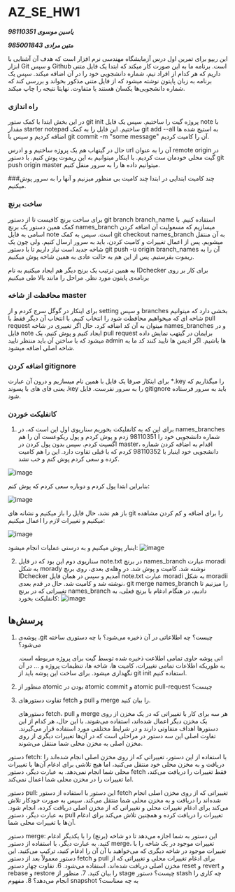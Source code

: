 # AZ_SE_HW1
***یاسین موسوی 98110351***

***متین مرادی 985001843***

این ریپو برای تمرین اول درس آزمایشگاه مهندسی نرم افزار است که هدف آن آشنایی با ابزار Git و سپس Github است. برنامه ما به این صورت کار میکند که ابتدا یک فایل متنی داریم که هر کدام از افراد تیم، شماره دانشجویی خود را در آن اضافه میکند. سپس یک برنامه به زبان پایتون نوشته میشود که از فایل متنی مذکور بخواند و بررسی کند که شماره دانشجویی‌ها یکسان هستند یا متفاوت. نهایتا نتیجه را چاپ میکند. 

### راه اندازی
 در این بخش ابتدا با کمک ستور  git init  پروژه گیت را ساختیم. سپس یک فایل note  با مقدار  starter notepad  ساختیم. این فایل را به کمک  git add --all  به استیج شده ها اضافه کردیم و سپس با  git commit -m "some message" آن را کامیت کردیم.

حال در گیتهاب هم یک پروژه ساختیم و و ادرس  url آن را به عنوان remote origin  در گیت محلی خودمان ست کردیم. با اینکار میتوانیم به این ریموت پوش کنیم. با دستور  git push origin master میتوانیم داده ها را به سرور منقل کنیم.

###چند کامیت ابتدایی
در ابتدا چند کامیت بی منظور میزنیم و آنها را به سرور پوش میکنیم. 
### ساخت برنچ
برای ساخت برنچ کافیست تا از دستور  git branch branch_name استفاده کنیم. با کمک همین دستور یک برنچ  names_branch میسازیم که مسعولیت آن اضافه کردن اسامی به فایل note است. سپس به کمک  git checkout names_branch به آن منتقل میشویم.
پس از اعمال تغییرات و کامیت کردن، باید به سرور ارسال کنیم. ولی چون یک شاخه جدید است نیاز داریم تا با دستور  git push -u origin branch_names آن را به ریموت بفرستیم. پس از این هم به حالت عادی به همین شاخه پوش میکنیم. 

به همین ترتیب یک برنج دیگر هم ایجاد میکنیم به نام IDchecker برای کار بر روی برنامه‌ی پایتون مورد نظر. مراحل را مانند بالا طی میکنیم

### محافظت از شاخه master

برای اینکار در گوگل سرچ کردم و از setting  و سپس  branches بخشی دارد که میتوانیم شاخه ای که میخواهیم محافظت شود را انتخاب کنیم. با انتخاب آن دیگر فقط با  pull request میتوان به آن کد اضافه کرد. حال اگر تغییری در شاخه names_branches و در فایل  note  ایجاد کنیم و پوش کنیم، یک pull request برایمان در گیتهب نمایش داده میشود که با ساختن آن باید منتظر تایید  admin ها باشیم. اگر ادیمن ها تایید کنند کد ما به شاخه اصلی اضافه میشود.

### اضافه کردن gitignore
برای اینکار صرفا یک فایل با همین نام میسازیم و درون آن عبارت *.key را میگذاریم که یعنی فای های با پسوند .key را به سرور نفرست. فایل gitignore باید به سرور فرستاده شود.

### کانفلیکت خوردن 
1. برای این که به کانفلیکت بخوریم سناریوی اول این است که، در names_branches شماره دانشجویی خود را 98110351 زدم و پوش کردم و پول ریکوعست آن را هم اگسپت کردم. سپس بدون پول کردن در  master، اقدام به اضافه کردن شماره دانشجویی خود اینبار با  98110352 کردم که با قبلی تفاوت دارد. این را هم کامیت کرده و سعی کردم پوش کنم و خب نشد. 

![image](https://github.com/yasin459/AZ_SE_HW1/assets/60640286/d1a402a4-7cb4-4ed4-9a5f-84deffca75a5)

بنابراین ابتدا پول کردم و دوباره سعی کردم که پوش کنم:

![image](https://github.com/yasin459/AZ_SE_HW1/assets/60640286/a23a5b06-08c8-453b-ba37-3ad61e65ac64)

باز هم نشد، حال فایل را باز میکنیم و نشانه های git  را برای اضافه و کم کردن مشاهده میکنیم و تغییرات لازم را اعمال میکنیم:

![image](https://github.com/yasin459/AZ_SE_HW1/assets/60640286/994b5b6a-3093-49c1-b8d9-32fc91991010)

اینبار پوش میکنیم و به درستی عملیات انجام میشود:
![image](https://github.com/yasin459/AZ_SE_HW1/assets/60640286/1d99d9d1-27f2-4f86-85e6-dad7d906fcfa)


2. سناریوی دوم این بود که در فایل note.txt در برنچ names_branch عبارت moradi به شکل morady نوشته شد. کامیت و پوش شد. در وهله‌ی بعدی، روی برنچ IDchecker آمدیم و سپس در همان فایل note.txt عبارت moradi به شکل moradii نوشته شد و کامیت شد. حال در قدم بعدی، git merge names_branch را میزنیم تا تغییراتی که در برنچ names_branch دادیم، در هنگام ادغام با برنچ فعلی، به کانفلیکت بخورد:
![image](https://github.com/yasin459/AZ_SE_HW1/assets/62210384/0d4fd9b8-9276-4c49-aeb3-70090dd67af5)



## پرسش‌ها

1. پوشه‌ی .git چیست؟ چه اطلاعاتی در آن ذخیره می‌شود؟ با چه دستوری ساخته می‌شود؟
   
    انی پوشه حاوی تمامی اطلاعت ذخیره شده توسط گیت برای پروژه مربوطه است. به طوریکه اطلاعات تمامی تغییرات، کامیت ها، شاخه ها، تنظیمات پروژه و ... در آن نگهداری میشود. برای ساخت این پوشه باید از  git init  استفاده کنیم.
3. منظور از atomic بودن در atomic commit و atomic pull-request چیست؟
4. تفاوت دستورهای fetch و pull و merge را بیان کنید.
   
   دستورهای fetch، pull و merge هر سه برای کار با تغییراتی که در یک مخزن از روی یک مخزن دیگر اعمال شده‌اند، استفاده می‌شوند. با این حال، هر کدام از این دستورها اهداف متفاوتی دارند و در شرایط مختلفی مورد استفاده قرار می‌گیرند. تفاوت اصلی این سه دستور در مراحلی است که در آن‌ها تغییرات دیگری از روی مخزن اصلی به مخزن محلی شما منتقل می‌شوند.

دستور fetch: با استفاده از این دستور، تغییراتی که از روی مخزن اصلی انجام شده‌اند را دریافت و به مخزن محلی خود منتقل می‌کنید، اما هیچ تلاشی برای ادغام آن‌ها با تغییرات محلی شما انجام نمی‌دهد. به عبارت دیگر، دستور fetch فقط تغییرات را دریافت می‌کند، اما تغییرات را در مخزن محلی شما اعمال نمی‌کند.

دستور pull: این دستور با استفاده از دستور fetch تغییراتی که از روی مخزن اصلی انجام شده‌اند را دریافت و به مخزن محلی شما منتقل می‌کند. سپس به صورت خودکار تلاش می‌کند برای ادغام تغییرات محلی و تغییراتی که از مخزن اصلی دریافت کرده، انجام شود. به عبارت دیگر، دستور pull تغییرات را دریافت کرده و همچنین تلاش می‌کند برای ادغام آن‌ها با تغییرات محلی شما.

دستور merge: این دستور به شما اجازه می‌دهد تا دو شاخه (برنچ) را با یکدیگر ادغام کنید. به عبارت دیگر، با استفاده از دستور merge، تغییرات موجود در یک شاخه را با تغییرات موجود در شاخه دیگری که می‌خواهید با آن آن را ادغام کنید، ترکیب می‌کنید. این دستور معمولاً بعد از دستور fetch و pull برای ادغام تغییرات محلی و تغییراتی که از مخزن اصلی دریافت شده‌اند، استفاده می‌شود.
6. تفاوت چهار دستور reset و revert و rebase و restore را بیان کنید.
7. منظور از stage چیست؟ دستور stash چه کاری را انجام می‌دهد؟
8. مفهوم snapshot به چه معناست؟









